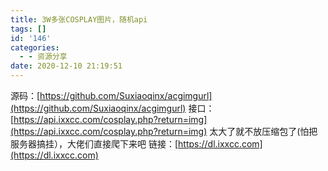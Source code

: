 ```yaml
---
title: 3W多张COSPLAY图片，随机api
tags: []
id: '146'
categories:
  - - 资源分享
date: 2020-12-10 21:19:51
---
```


源码：[https://github.com/Suxiaoqinx/acgimgurl](https://github.com/Suxiaoqinx/acgimgurl) 接口：[https://api.ixxcc.com/cosplay.php?return=img](https://api.ixxcc.com/cosplay.php?return=img) 太大了就不放压缩包了(怕把服务器搞挂），大佬们直接爬下来吧 链接：[https://dl.ixxcc.com](https://dl.ixxcc.com)
